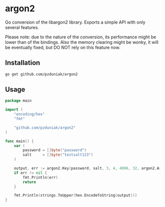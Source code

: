 # argon2

Go conversion of the libargon2 library. Exports a simple API with only
several features.

Please note: due to the nature of the conversion, its performance might be lower
than of the bindings. Also the memory clearing might be wonky, it will be
eventually fixed, but DO NOT rely on this feature now.

## Installation

```bash
go get github.com/pzduniak/argon2
```

## Usage

```go
package main

import (
	"encoding/hex"
	"fmt"

	"github.com/pzduniak/argon2"
)

func main() {
	var (
		password = []byte("password")
		salt     = []byte("testsalt123")
	)

	output, err := argon2.Key(password, salt, 3, 4, 4096, 32, argon2.Argon2i)
	if err != nil {
		fmt.Println(err)
		return
	}

	fmt.Println(strings.ToUpper(hex.EncodeToString(output)))
}
```
